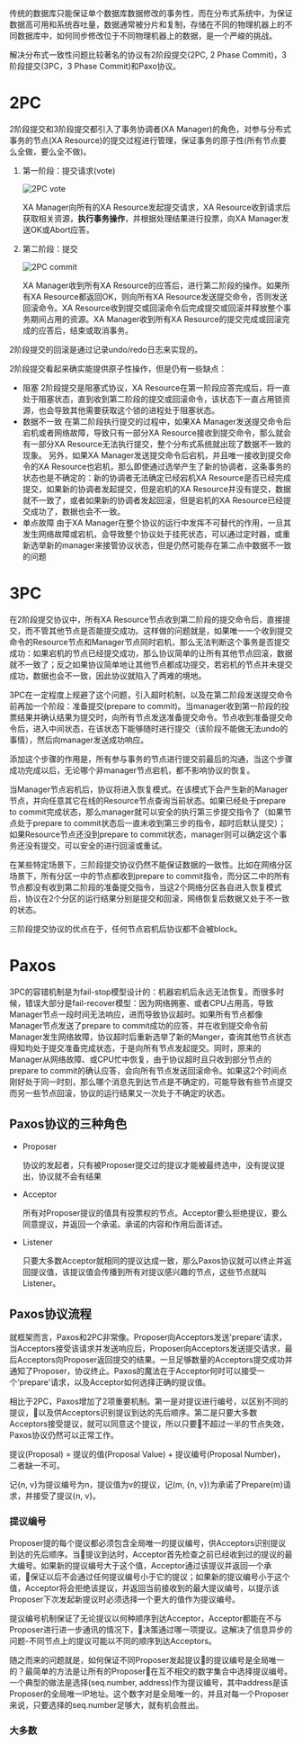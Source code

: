 

传统的数据库只能保证单个数据库数据修改的事务性，而在分布式系统中，为保证数据高可用和系统吞吐量，数据通常被分片和复制，存储在不同的物理机器上的不同数据库中，如何同步修改位于不同物理机器上的数据，是一个严峻的挑战。

解决分布式一致性问题比较著名的协议有2阶段提交(2PC, 2 Phase Commit)，3阶段提交(3PC，3 Phase Commit)和Paxo协议。

# 2PC

2阶段提交和3阶段提交都引入了事务协调者(XA Manager)的角色，对参与分布式事务的节点(XA Resource)的提交过程进行管理，保证事务的原子性(所有节点要么全做，要么全不做)。

1. 第一阶段：提交请求(vote)
   
   ![2PC vote](2PC_vote.jpg)

   XA Manager向所有的XA Resource发起提交请求，XA Resource收到请求后获取相关资源，**执行事务操作**，并根据处理结果进行投票，向XA Manager发送OK或Abort应答。

2. 第二阶段：提交
   
   ![2PC commit](2PC_commit.jpg)

   XA Manager收到所有XA Resource的应答后，进行第二阶段的操作。如果所有XA Resource都返回OK，则向所有XA Resource发送提交命令，否则发送回滚命令。XA Resource收到提交或回滚命令后完成提交或回滚并释放整个事务期间占用的资源。XA Manager收到所有XA Resource的提交完成或回滚完成的应答后，结束或取消事务。

2阶段提交的回滚是通过记录undo/redo日志来实现的。

2阶段提交看起来确实能提供原子性操作，但是仍有一些缺点：

- 阻塞
  2阶段提交是阻塞式协议，XA Resource在第一阶段应答完成后，将一直处于阻塞状态，直到收到第二阶段的提交或回滚命令，该状态下一直占用锁资源，也会导致其他需要获取这个锁的进程处于阻塞状态。
- 数据不一致
  在第二阶段执行提交的过程中，如果XA Manager发送提交命令后宕机或者网络故障，导致只有一部分XA Resource接收到提交命令，那么就会有一部分XA Resource无法执行提交，整个分布式系统就出现了数据不一致的现象。
  另外，如果XA Manager发送提交命令后宕机，并且唯一接收到提交命令的XA Resource也宕机，那么即使通过选举产生了新的协调者，这条事务的状态也是不确定的：新的协调者无法确定已经宕机XA Resource是否已经完成提交，如果新的协调者发起提交，但是宕机的XA Resource并没有提交，数据就不一致了，或者如果新的协调者发起回滚，但是宕机的XA Resource已经提交成功了，数据也会不一致。
- 单点故障
  由于XA Manager在整个协议的运行中发挥不可替代的作用，一旦其发生网络故障或宕机，会导致整个协议处于挂死状态，可以通过定时器，或重新选举新的manager来接管协议状态，但是仍然可能存在第二点中数据不一致的问题

# 3PC

在2阶段提交协议中，所有XA Resource节点收到第二阶段的提交命令后，直接提交，而不管其他节点是否能提交成功。这样做的问题就是，如果唯一一个收到提交命令的Resource节点和Manager节点同时宕机，那么无法判断这个事务是否提交成功：如果宕机的节点已经提交成功，那么协议简单的让所有其他节点回滚，数据就不一致了；反之如果协议简单地让其他节点都成功提交，若宕机的节点并未提交成功，数据也会不一致，因此协议就陷入了两难的境地。

3PC在一定程度上规避了这个问题，引入超时机制，以及在第二阶段发送提交命令前再加一个阶段：准备提交(prepare to commit)。当manager收到第一阶段的投票结果并确认结果为提交时，向所有节点发送准备提交命令。节点收到准备提交命令后，进入中间状态，在该状态下能够随时进行提交（该阶段不能做无法undo的事情），然后向manager发送成功响应。

添加这个步骤的作用是，所有参与事务的节点进行提交前最后的沟通，当这个步骤成功完成以后，无论哪个非manager节点宕机，都不影响协议的恢复。

当Manager节点宕机后，协议将进入恢复模式。在该模式下会产生新的Manager节点，并向任意其它在线的Resource节点查询当前状态。如果已经处于prepare to commit完成状态，那么manager就可以安全的执行第三步提交指令了（如果节点处于prepare to commit状态后一直未收到第三步的指令，超时后默认提交）；如果Resource节点还没到prepare to commit状态，manager则可以确定这个事务还没有提交，可以安全的进行回滚或重试。

在某些特定场景下，三阶段提交协议仍然不能保证数据的一致性。比如在网络分区场景下，所有分区一中的节点都收到prepare to commit指令，而分区二中的所有节点都没有收到第二阶段的准备提交指令，当这2个网络分区各自进入恢复模式后，协议在2个分区的运行结果分别是提交和回滚，网络恢复后数据又处于不一致的状态。

三阶段提交协议的优点在于，任何节点宕机后协议都不会被block。

# Paxos

3PC的容错机制是为fail-stop模型设计的：机器宕机后永远无法恢复。而很多时候，错误大部分是fail-recover模型：因为网络拥塞、或者CPU占用高，导致Manager节点一段时间无法响应，进而导致协议超时。如果所有节点都像Manager节点发送了prepare to commit成功的应答，并在收到提交命令前Manager发生网络故障，协议超时后重新选举了新的Manger，查询其他节点状态得知均处于提交准备完成状态，于是向所有节点发起提交。同时，原来的Manager从网络故障、或CPU忙中恢复，由于协议超时且只收到部分节点的prepare to commit的确认应答，会向所有节点发送回滚命令。如果这2个时间点刚好处于同一时刻，那么哪个消息先到达节点是不确定的，可能导致有些节点提交而另一些节点回滚，协议的运行结果又一次处于不确定的状态。

## Paxos协议的三种角色

- Proposer

    协议的发起者，只有被Proposer提交过的提议才能被最终选中，没有提议提出，协议就不会有结果

- Acceptor

    所有对Proposer提议的值具有投票权的节点。Acceptor要么拒绝提议，要么同意提议，并返回一个承诺。承诺的内容和作用后面详述。

- Listener

    只要大多数Acceptor就相同的提议达成一致，那么Paxos协议就可以终止并返回提议值，该提议值会传播到所有对提议感兴趣的节点，这些节点就叫Listener。

## Paxos协议流程

就框架而言，Paxos和2PC非常像。Proposer向Acceptors发送'prepare'请求，当Acceptors接受该请求并发送响应后，Proposer向Acceptors发送提交请求，最后Acceptors向Proposer返回提交的结果。一旦足够数量的Acceptors提交成功并通知了Proposer，协议终止。Paxos的魔法在于Acceptor何时可以接受一个‘prepare'请求，以及Acceptor如何选择正确的提议值。

相比于2PC，Paxos增加了2项重要机制。第一是对提议进行编号，以区别不同的提议，以及供Acceptors识别提议到达的先后顺序。第二是只要大多数Acceptors接受提议，就可以同意这个提议，所以只要不超过一半的节点失效，Paxos协议仍然可以正常工作。

提议(Proposal) = 提议的值(Proposal Value) + 提议编号(Proposal Number)，二者缺一不可。

记{n, v}为提议编号为n，提议值为v的提议，记(m, {n, v})为承诺了Prepare(m)请求，并接受了提议{n, v}。

### 提议编号

Proposer提的每个提议都必须包含全局唯一的提议编号，供Acceptors识别提议到达的先后顺序。当提议到达时，Acceptor首先检查之前已经收到过的提议的最大编号。如果新的提议编号大于这个值，Acceptor通过该提议并返回一个承诺，保证以后不会通过任何提议编号小于它的提议；如果新的提议编号小于这个值，Acceptor将会拒绝该提议，并返回当前接收到的最大提议编号，以提示该Proposer下次发起新提议时必须选择一个更大的值作为提议编号。

提议编号机制保证了无论提议以何种顺序到达Acceptor，Acceptor都能在不与Proposer进行进一步通讯的情况下，决策通过哪一项提议。这解决了信息异步的问题-不同节点上的提议可能以不同的顺序到达Acceptors。

随之而来的问题就是，如何保证不同Proposer发起提议的提议编号是全局唯一的？最简单的方法是让所有的Proposer在互不相交的数字集合中选择提议编号。一个典型的做法是选择(seq.number, address)作为提议编号，其中address是该Proposer的全局唯一IP地址。这个数字对是全局唯一的，并且对每一个Proposer来说，只要选择的seq.number足够大，就有机会胜出。

### 大多数

